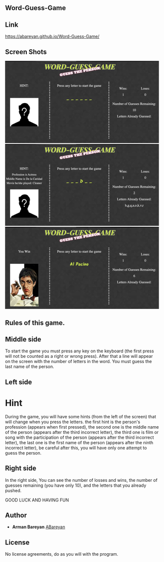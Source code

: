 ## Word-Guess-Game

## Link

https://abareyan.github.io/Word-Guess-Game/

## Screen Shots

![Screen1](assets/images/Screen2.png)
![Screen2](assets/images/Screen1.png)
![Screen3](assets/images/Screen3.png)

## Rules of this game.

## Middle side

To start the game you must press any key on the keyboard (the first press will not be counted as a right or wrong press). After that a line will appear on the screen with the number of letters in the word.
You must guess the last name of the person.

## Left side

# Hint

During the game, you will have some hints (from the left of the screen) that will change when you press the letters. the first hint is the person's profession (appears when first pressed), the second one is the middle name of the person (appears after the third incorrect letter), the third one is film or song with the participation of the person (appears after the third incorrect letter), the last one is the first name of the person (appears after the ninth incorrect letter), be careful after this, you will have only one attempt to guess the person.

## Right side

In the right side, You can see the number of losses and wins, the number of guesses remaining (you have only 10), and the letters that you already pushed.

GOOD LUCK AND HAVING FUN


## Author

* **Arman Bareyan** [ABareyan](https://github.com/ABareyan)

## License

No license agreements, do as you will with the program. 